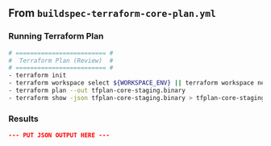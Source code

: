 ## From `buildspec-terraform-core-plan.yml`

### Running Terraform Plan

```bash
# ========================= #
#  Terraform Plan (Review)  #
# ========================= #
- terraform init
- terraform workspace select ${WORKSPACE_ENV} || terraform workspace new ${WORKSPACE_ENV}
- terraform plan --out tfplan-core-staging.binary
- terraform show -json tfplan-core-staging.binary > tfplan-core-staging.json
```

### Results

```json
--- PUT JSON OUTPUT HERE ---
```
